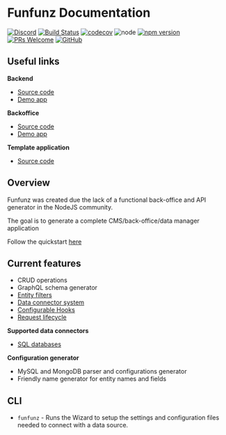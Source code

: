 # Funfunz Documentation

[![Discord][discord-badge]][discord]
[![Build Status][actions-badge]][actions]
[![codecov][codecov-badge]][codecov]
![node][node]
[![npm version][npm-badge]][npm]
[![PRs Welcome][prs-badge]][prs]
[![GitHub][license-badge]][license]

## Useful links

**Backend**
- [Source code](https://github.com/Funfunz/funfunz)
- [Demo app](https://funfunz.herokuapp.com/)

**Backoffice**
- [Source code](https://github.com/funfunz/backoffice)
- [Demo app](https://funfunz.github.io/backoffice/)

**Template application**
- [Source code](https://github.com/Funfunz/funfunz-template)

## Overview

Funfunz was created due the lack of a functional back-office and API generator in the NodeJS community.

The goal is to generate a complete CMS/back-office/data manager application

Follow the quickstart [here](usage/quickstart.md)

## Current features
- CRUD operations
- GraphQL schema generator
- [Entity filters](usage/filters.md)
- [Data connector system](usage/dataConnectors/main.md)
- [Configurable Hooks](usage/hooks.md)
- [Request lifecycle](usage/hooks.md)

**Supported data connectors**
- [SQL databases](usage/dataConnectors/sql.md)

**Configuration generator**
- MySQL and MongoDB parser and configurations generator
- Friendly name generator for entity names and fields

## CLI

* `funfunz` - Runs the Wizard to setup the settings and configuration files needed to connect with a data source.

[discord-badge]: https://img.shields.io/discord/774439225520554004?logo=discord
[discord]: https://discord.gg/HwZ7zMJKwg

[actions-badge]: https://github.com/funfunz/funfunz/workflows/Node.js%20CI/badge.svg
[actions]: https://github.com/Funfunz/funfunz/actions

[codecov-badge]: https://codecov.io/gh/Funfunz/funfunz/branch/master/graph/badge.svg
[codecov]: https://codecov.io/gh/Funfunz/funfunz

[node]: https://img.shields.io/node/v/@funfunz/core

[npm-badge]: https://img.shields.io/npm/v/@funfunz/core?color=brightgreen
[npm]: https://www.npmjs.com/package/@funfunz/core

[prs-badge]: https://img.shields.io/badge/PRs-welcome-brightgreen.svg
[prs]: http://makeapullrequest.com

[license-badge]: https://img.shields.io/github/license/JWebCoder/funfunz.svg
[license]: https://github.com/JWebCoder/funfunz/blob/master/LICENSE